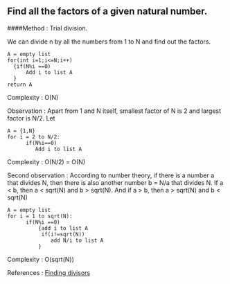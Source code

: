 ## Find all the factors of a given natural number.

####Method : Trial division.

We can divide n by all the numbers from 1 to N and find out the factors.

```
A = empty list
for(int i=1;i<=N;i++)
  {if(N%i ==0)
      Add i to list A
  }
return A
```
Complexity  : O(N)

Observation : Apart from 1 and N itself, smallest factor of N is 2 and largest factor is N/2.
Let 
```
A = {1,N}
for i = 2 to N/2:
      if(N%i==0)
         Add i to list A
```         

Complexity : O(N/2) = O(N)

Second observation : According to number theory, if there is a number a that divides N, then there
is also another number b = N/a that divides N. If a < b, then a < sqrt(N) and b > sqrt(N). And if
a > b, then a > sqrt(N) and b < sqrt(N)

```
A = empty list
for i = 1 to sqrt(N):
      if(N%i ==0)
          {add i to list A
           if(i!=sqrt(N))
              add N/i to list A
          }
```
Complexity : O(sqrt(N))

References : [Finding divisors](https://www.youtube.com/watch?v=dolcMgiJ7I0&index=5&list=PL2_aWCzGMAwLL-mEB4ef20f3iqWMGWa25)
